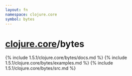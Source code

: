 ```yaml
---
layout: fn
namespace: clojure.core
symbol: bytes
---
```


# [clojure.core](../)/bytes

{% include 1.5.1/clojure.core/bytes/docs.md %}
{% include 1.5.1/clojure.core/bytes/examples.md %}
{% include 1.5.1/clojure.core/bytes/src.md %}

